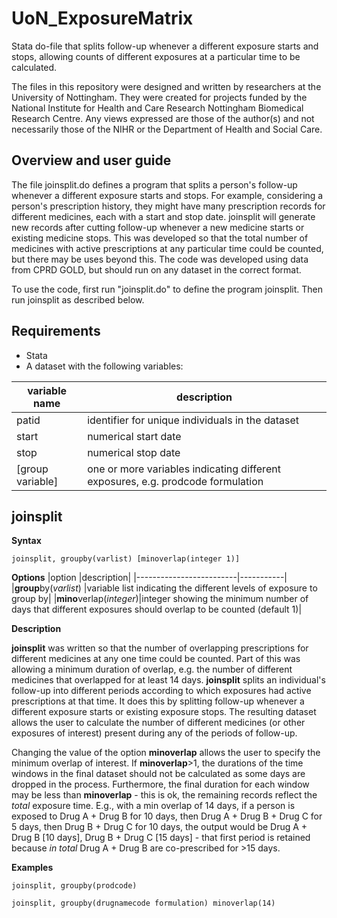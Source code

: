 # UoN_ExposureMatrix
Stata do-file that splits follow-up whenever a different exposure starts and stops, allowing counts of different exposures at a particular time to be calculated.

The files in this repository were designed and written by researchers at the University of Nottingham. They were created for projects funded by the National Institute for Health and Care Research Nottingham Biomedical Research Centre. Any views expressed are those of the author(s) and not necessarily those of the NIHR or the Department of Health and Social Care.

## Overview and user guide
The file joinsplit.do defines a program that splits a person's follow-up whenever a different exposure starts and stops. For example, considering a person's prescription history, they might have many prescription records for different medicines, each with a start and stop date. joinsplit will generate new records after cutting follow-up whenever a new medicine starts or existing medicine stops. This was developed so that the total number of medicines with active prescriptions at any particular time could be counted, but there may be uses beyond this. The code was developed using data from CPRD GOLD, but should run on any dataset in the correct format.

To use the code, first run "joinsplit.do" to define the program joinsplit. Then run joinsplit as described below.

## Requirements
* Stata
* A dataset with the following variables:

|variable name   |description|
|----------------|-----------|
|patid           |identifier for unique individuals in the dataset|
|start           |numerical start date|
|stop            |numerical stop date|
|[group variable]|one or more variables indicating different exposures, e.g. prodcode formulation|

## joinsplit
**Syntax**

`joinsplit, groupby(varlist) [minoverlap(integer 1)]`

**Options**
|option                   |description|
|-------------------------|-----------|
|**group**by(_varlist_)   |variable list indicating the different levels of exposure to group by|
|**mino**verlap(_integer_)|integer showing the minimum number of days that different exposures should overlap to be counted (default 1)|

**Description**

**joinsplit** was written so that the number of overlapping prescriptions for different medicines at any one time could be counted. Part of this was allowing a minimum duration of overlap, e.g. the number of different medicines that overlapped for at least 14 days. **joinsplit** splits an individual's follow-up into different periods according to which exposures had active prescriptions at that time. It does this by splitting follow-up whenever a different exposure starts or existing exposure stops. The resulting dataset allows the user to calculate the number of different medicines (or other exposures of interest) present during any of the periods of follow-up. 

Changing the value of the option **minoverlap** allows the user to specify the minimum overlap of interest. If **minoverlap**>1, the durations of the time windows in the final dataset should not be calculated as some days are dropped in the process. Furthermore, the final duration for each window may be less than **minoverlap** - this is ok, the remaining records reflect the _total_ exposure time. E.g., with a min overlap of 14 days, if a person is exposed to Drug A + Drug B for 10 days, then Drug A + Drug B + Drug C for 5 days, then Drug B + Drug C for 10 days, the output would be Drug A + Drug B [10 days], Drug B + Drug C [15 days] - that first period is retained because _in total_ Drug A + Drug B are co-prescribed for >15 days.

**Examples**

`joinsplit, groupby(prodcode)`

`joinsplit, groupby(drugnamecode formulation) minoverlap(14)`
